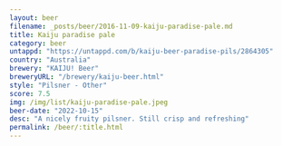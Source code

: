 ```yaml
---
layout: beer
filename: _posts/beer/2016-11-09-kaiju-paradise-pale.md
title: Kaiju paradise pale
category: beer
untappd: "https://untappd.com/b/kaiju-beer-paradise-pils/2864305"
country: "Australia"
brewery: "KAIJU! Beer"
breweryURL: "/brewery/kaiju-beer.html"
style: "Pilsner - Other"
score: 7.5
img: /img/list/kaiju-paradise-pale.jpeg
beer-date: "2022-10-15"
desc: "A nicely fruity pilsner. Still crisp and refreshing"
permalink: /beer/:title.html
---
```

